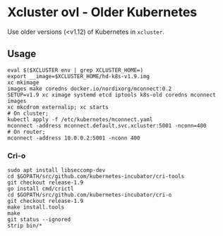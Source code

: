 # Xcluster ovl - Older Kubernetes

Use older versions (<v1.12) of Kubernetes in `xcluster`.


## Usage

```
eval $($XCLUSTER env | grep XCLUSTER_HOME=)
export __image=$XCLUSTER_HOME/hd-k8s-v1.9.img
xc mkimage
images make coredns docker.io/nordixorg/mconnect:0.2
SETUP=v1.9 xc ximage systemd etcd iptools k8s-old coredns mconnect images
xc mkcdrom externalip; xc starts
# On cluster;
kubectl apply -f /etc/kubernetes/mconnect.yaml
mconnect -address mconnect.default.svc.xcluster:5001 -nconn=400
# On router;
mconnect -address 10.0.0.2:5001 -nconn 400
```

### Cri-o


```
sudo apt install libseccomp-dev
cd $GOPATH/src/github.com/kubernetes-incubator/cri-tools
git checkout release-1.9
go install cmd/crictl
cd $GOPATH/src/github.com/kubernetes-incubator/cri-o
git checkout release-1.9
make install.tools
make
git status --ignored
strip bin/*
```

